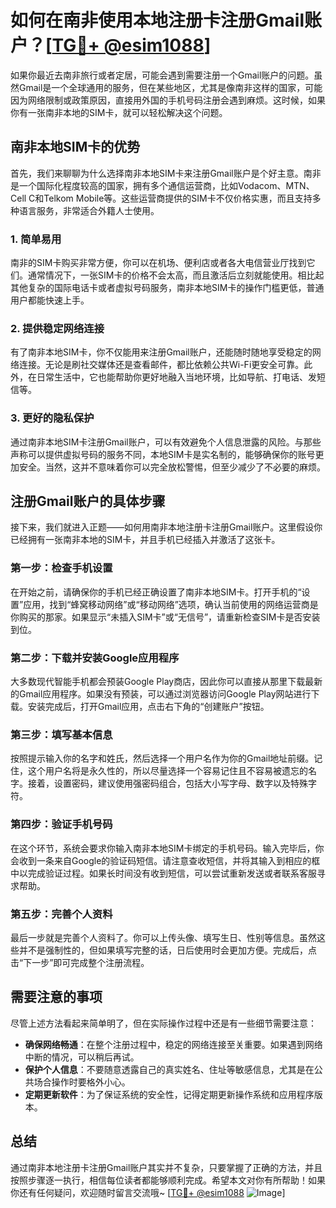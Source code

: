 # 如何在南非使用本地注册卡注册Gmail账户？[[TG💪+ @esim1088](https://t.me/s/esim1088)]

如果你最近去南非旅行或者定居，可能会遇到需要注册一个Gmail账户的问题。虽然Gmail是一个全球通用的服务，但在某些地区，尤其是像南非这样的国家，可能因为网络限制或政策原因，直接用外国的手机号码注册会遇到麻烦。这时候，如果你有一张南非本地的SIM卡，就可以轻松解决这个问题。

## 南非本地SIM卡的优势

首先，我们来聊聊为什么选择南非本地SIM卡来注册Gmail账户是个好主意。南非是一个国际化程度较高的国家，拥有多个通信运营商，比如Vodacom、MTN、Cell C和Telkom Mobile等。这些运营商提供的SIM卡不仅价格实惠，而且支持多种语言服务，非常适合外籍人士使用。

### 1. 简单易用

南非的SIM卡购买非常方便，你可以在机场、便利店或者各大电信营业厅找到它们。通常情况下，一张SIM卡的价格不会太高，而且激活后立刻就能使用。相比起其他复杂的国际电话卡或者虚拟号码服务，南非本地SIM卡的操作门槛更低，普通用户都能快速上手。

### 2. 提供稳定网络连接

有了南非本地SIM卡，你不仅能用来注册Gmail账户，还能随时随地享受稳定的网络连接。无论是刷社交媒体还是查看邮件，都比依赖公共Wi-Fi更安全可靠。此外，在日常生活中，它也能帮助你更好地融入当地环境，比如导航、打电话、发短信等。

### 3. 更好的隐私保护

通过南非本地SIM卡注册Gmail账户，可以有效避免个人信息泄露的风险。与那些声称可以提供虚拟号码的服务不同，本地SIM卡是实名制的，能够确保你的账号更加安全。当然，这并不意味着你可以完全放松警惕，但至少减少了不必要的麻烦。

## 注册Gmail账户的具体步骤

接下来，我们就进入正题——如何用南非本地注册卡注册Gmail账户。这里假设你已经拥有一张南非本地的SIM卡，并且手机已经插入并激活了这张卡。

### 第一步：检查手机设置

在开始之前，请确保你的手机已经正确设置了南非本地SIM卡。打开手机的“设置”应用，找到“蜂窝移动网络”或“移动网络”选项，确认当前使用的网络运营商是你购买的那家。如果显示“未插入SIM卡”或“无信号”，请重新检查SIM卡是否安装到位。

### 第二步：下载并安装Google应用程序

大多数现代智能手机都会预装Google Play商店，因此你可以直接从那里下载最新的Gmail应用程序。如果没有预装，可以通过浏览器访问Google Play网站进行下载。安装完成后，打开Gmail应用，点击右下角的“创建账户”按钮。

### 第三步：填写基本信息

按照提示输入你的名字和姓氏，然后选择一个用户名作为你的Gmail地址前缀。记住，这个用户名将是永久性的，所以尽量选择一个容易记住且不容易被遗忘的名字。接着，设置密码，建议使用强密码组合，包括大小写字母、数字以及特殊字符。

### 第四步：验证手机号码

在这个环节，系统会要求你输入南非本地SIM卡绑定的手机号码。输入完毕后，你会收到一条来自Google的验证码短信。请注意查收短信，并将其输入到相应的框中以完成验证过程。如果长时间没有收到短信，可以尝试重新发送或者联系客服寻求帮助。

### 第五步：完善个人资料

最后一步就是完善个人资料了。你可以上传头像、填写生日、性别等信息。虽然这些并不是强制性的，但如果填写完整的话，日后使用时会更加方便。完成后，点击“下一步”即可完成整个注册流程。

## 需要注意的事项

尽管上述方法看起来简单明了，但在实际操作过程中还是有一些细节需要注意：

- **确保网络畅通**：在整个注册过程中，稳定的网络连接至关重要。如果遇到网络中断的情况，可以稍后再试。
- **保护个人信息**：不要随意透露自己的真实姓名、住址等敏感信息，尤其是在公共场合操作时要格外小心。
- **定期更新软件**：为了保证系统的安全性，记得定期更新操作系统和应用程序版本。

## 总结

通过南非本地注册卡注册Gmail账户其实并不复杂，只要掌握了正确的方法，并且按照步骤逐一执行，相信每位读者都能够顺利完成。希望本文对你有所帮助！如果你还有任何疑问，欢迎随时留言交流哦~ [[TG💪+ @esim1088](https://t.me/s/esim1088) ![Image](https://i.postimg.cc/4NQfJmqS/Snipaste-2025-05-13-00-14-12.png)]